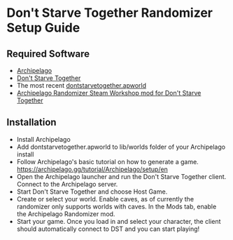 # Don't Starve Together Randomizer Setup Guide

## Required Software

- [Archipelago](https://github.com/ArchipelagoMW/Archipelago/releases)
- [Don't Starve Together](https://store.steampowered.com/app/322330/Dont_Starve_Together/)
- The most recent [dontstarvetogether.apworld](https://github.com/DragonWolfLeo/Archipelago-DST/releases)
- [Archipelago Randomizer Steam Workshop mod for Don't Starve Together](https://steamcommunity.com/sharedfiles/filedetails/?id=3218471273)

## Installation
- Install Archipelago
- Add dontstarvetogether.apworld to lib/worlds folder of your Archipelago install
- Follow Archipelago's basic tutorial on how to generate a game. https://archipelago.gg/tutorial/Archipelago/setup/en
- Open the Archipelago launcher and run the Don't Starve Together client. Connect to the Archipelago server.
- Start Don't Starve Together and choose Host Game.
- Create or select your world. Enable caves, as of currently the randomizer only supports worlds with caves. In the Mods tab, enable the Archipelago Randomizer mod.
- Start your game. Once you load in and select your character, the client should automatically connect to DST and you can start playing!
